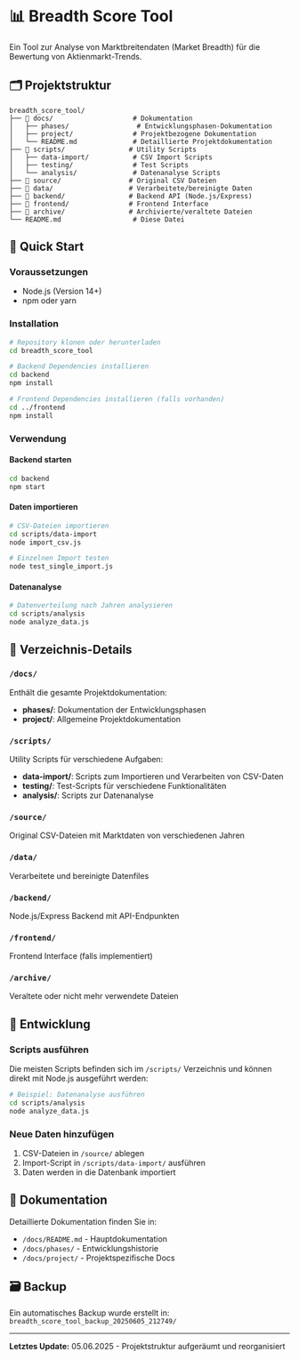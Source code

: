 # 📊 Breadth Score Tool

Ein Tool zur Analyse von Marktbreitendaten (Market Breadth) für die Bewertung von Aktienmarkt-Trends.

## 🗂️ Projektstruktur

```
breadth_score_tool/
├── 📁 docs/                    # Dokumentation
│   ├── phases/                 # Entwicklungsphasen-Dokumentation
│   ├── project/               # Projektbezogene Dokumentation
│   └── README.md              # Detaillierte Projektdokumentation
├── 📁 scripts/                # Utility Scripts
│   ├── data-import/           # CSV Import Scripts
│   ├── testing/               # Test Scripts
│   └── analysis/              # Datenanalyse Scripts
├── 📁 source/                 # Original CSV Dateien
├── 📁 data/                   # Verarbeitete/bereinigte Daten
├── 📁 backend/                # Backend API (Node.js/Express)
├── 📁 frontend/               # Frontend Interface
├── 📁 archive/                # Archivierte/veraltete Dateien
└── README.md                  # Diese Datei
```

## 🚀 Quick Start

### Voraussetzungen
- Node.js (Version 14+)
- npm oder yarn

### Installation
```bash
# Repository klonen oder herunterladen
cd breadth_score_tool

# Backend Dependencies installieren
cd backend
npm install

# Frontend Dependencies installieren (falls vorhanden)
cd ../frontend
npm install
```

### Verwendung

#### Backend starten
```bash
cd backend
npm start
```
#### Daten importieren
```bash
# CSV-Dateien importieren
cd scripts/data-import
node import_csv.js

# Einzelnen Import testen
node test_single_import.js
```

#### Datenanalyse
```bash
# Datenverteilung nach Jahren analysieren
cd scripts/analysis
node analyze_data.js
```

## 📁 Verzeichnis-Details

### `/docs/`
Enthält die gesamte Projektdokumentation:
- **phases/**: Dokumentation der Entwicklungsphasen
- **project/**: Allgemeine Projektdokumentation

### `/scripts/`
Utility Scripts für verschiedene Aufgaben:
- **data-import/**: Scripts zum Importieren und Verarbeiten von CSV-Daten
- **testing/**: Test-Scripts für verschiedene Funktionalitäten
- **analysis/**: Scripts zur Datenanalyse

### `/source/`
Original CSV-Dateien mit Marktdaten von verschiedenen Jahren

### `/data/`
Verarbeitete und bereinigte Datenfiles

### `/backend/`
Node.js/Express Backend mit API-Endpunkten

### `/frontend/`
Frontend Interface (falls implementiert)

### `/archive/`
Veraltete oder nicht mehr verwendete Dateien
## 🔧 Entwicklung

### Scripts ausführen
Die meisten Scripts befinden sich im `/scripts/` Verzeichnis und können direkt mit Node.js ausgeführt werden:

```bash
# Beispiel: Datenanalyse ausführen
cd scripts/analysis
node analyze_data.js
```

### Neue Daten hinzufügen
1. CSV-Dateien in `/source/` ablegen
2. Import-Script in `/scripts/data-import/` ausführen
3. Daten werden in die Datenbank importiert

## 📝 Dokumentation

Detaillierte Dokumentation finden Sie in:
- `/docs/README.md` - Hauptdokumentation
- `/docs/phases/` - Entwicklungshistorie
- `/docs/project/` - Projektspezifische Docs

## 🗃️ Backup

Ein automatisches Backup wurde erstellt in:
`breadth_score_tool_backup_20250605_212749/`

---

**Letztes Update:** 05.06.2025 - Projektstruktur aufgeräumt und reorganisiert